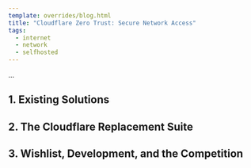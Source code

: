 ```yaml
---
template: overrides/blog.html
title: "Cloudflare Zero Trust: Secure Network Access"
tags:
  - internet
  - network
  - selfhosted
---
```


...

## 1. Existing Solutions

## 2. The Cloudflare Replacement Suite

## 3. Wishlist, Development, and the Competition